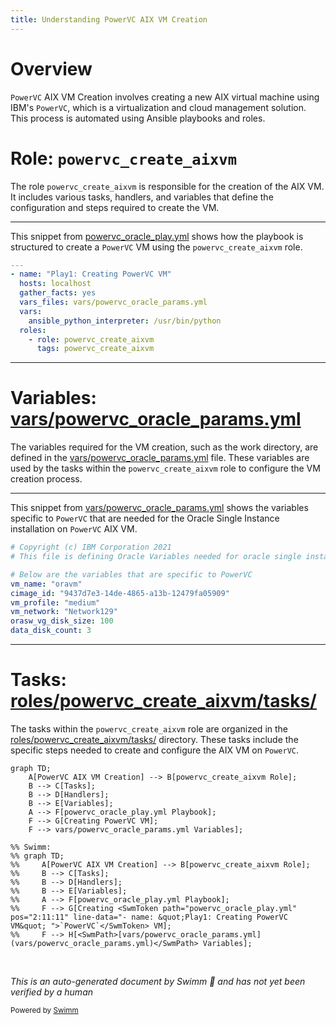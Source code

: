 ```yaml
---
title: Understanding PowerVC AIX VM Creation
---
```

# Overview

<SwmToken path="powervc_oracle_play.yml" pos="2:11:11" line-data="- name: &quot;Play1: Creating PowerVC VM&quot; ">`PowerVC`</SwmToken> AIX VM Creation involves creating a new AIX virtual machine using IBM's <SwmToken path="powervc_oracle_play.yml" pos="2:11:11" line-data="- name: &quot;Play1: Creating PowerVC VM&quot; ">`PowerVC`</SwmToken>, which is a virtualization and cloud management solution. This process is automated using Ansible playbooks and roles.

# Role: <SwmToken path="powervc_oracle_play.yml" pos="9:6:6" line-data="    - role: powervc_create_aixvm ">`powervc_create_aixvm`</SwmToken>

The role <SwmToken path="powervc_oracle_play.yml" pos="9:6:6" line-data="    - role: powervc_create_aixvm ">`powervc_create_aixvm`</SwmToken> is responsible for the creation of the AIX VM. It includes various tasks, handlers, and variables that define the configuration and steps required to create the VM.

<SwmSnippet path="/powervc_oracle_play.yml" line="1">

---

This snippet from <SwmPath>[powervc_oracle_play.yml](powervc_oracle_play.yml)</SwmPath> shows how the playbook is structured to create a <SwmToken path="powervc_oracle_play.yml" pos="2:11:11" line-data="- name: &quot;Play1: Creating PowerVC VM&quot; ">`PowerVC`</SwmToken> VM using the <SwmToken path="powervc_oracle_play.yml" pos="9:6:6" line-data="    - role: powervc_create_aixvm ">`powervc_create_aixvm`</SwmToken> role.

```yaml
---
- name: "Play1: Creating PowerVC VM" 
  hosts: localhost 
  gather_facts: yes
  vars_files: vars/powervc_oracle_params.yml
  vars:
    ansible_python_interpreter: /usr/bin/python 
  roles:
    - role: powervc_create_aixvm 
      tags: powervc_create_aixvm
```

---

</SwmSnippet>

# Variables: <SwmPath>[vars/powervc_oracle_params.yml](vars/powervc_oracle_params.yml)</SwmPath>

The variables required for the VM creation, such as the work directory, are defined in the <SwmPath>[vars/powervc_oracle_params.yml](vars/powervc_oracle_params.yml)</SwmPath> file. These variables are used by the tasks within the <SwmToken path="powervc_oracle_play.yml" pos="9:6:6" line-data="    - role: powervc_create_aixvm ">`powervc_create_aixvm`</SwmToken> role to configure the VM creation process.

<SwmSnippet path="/vars/powervc_oracle_params.yml" line="1">

---

This snippet from <SwmPath>[vars/powervc_oracle_params.yml](vars/powervc_oracle_params.yml)</SwmPath> shows the variables specific to <SwmToken path="vars/powervc_oracle_params.yml" pos="2:28:28" line-data="# This file is defining Oracle Variables needed for oracle single instance installation on PowerVC AIX VM">`PowerVC`</SwmToken> that are needed for the Oracle Single Instance installation on <SwmToken path="vars/powervc_oracle_params.yml" pos="2:28:28" line-data="# This file is defining Oracle Variables needed for oracle single instance installation on PowerVC AIX VM">`PowerVC`</SwmToken> AIX VM.

```yaml
# Copyright (c) IBM Corporation 2021
# This file is defining Oracle Variables needed for oracle single instance installation on PowerVC AIX VM

# Below are the variables that are specific to PowerVC
vm_name: "oravm"
cimage_id: "9437d7e3-14de-4865-a13b-12479fa05909"
vm_profile: "medium"
vm_network: "Network129"
orasw_vg_disk_size: 100
data_disk_count: 3 
```

---

</SwmSnippet>

# Tasks: <SwmPath>[roles/powervc_create_aixvm/tasks/](roles/powervc_create_aixvm/tasks/)</SwmPath>

The tasks within the <SwmToken path="powervc_oracle_play.yml" pos="9:6:6" line-data="    - role: powervc_create_aixvm ">`powervc_create_aixvm`</SwmToken> role are organized in the <SwmPath>[roles/powervc_create_aixvm/tasks/](roles/powervc_create_aixvm/tasks/)</SwmPath> directory. These tasks include the specific steps needed to create and configure the AIX VM on <SwmToken path="powervc_oracle_play.yml" pos="2:11:11" line-data="- name: &quot;Play1: Creating PowerVC VM&quot; ">`PowerVC`</SwmToken>.

```mermaid
graph TD;
    A[PowerVC AIX VM Creation] --> B[powervc_create_aixvm Role];
    B --> C[Tasks];
    B --> D[Handlers];
    B --> E[Variables];
    A --> F[powervc_oracle_play.yml Playbook];
    F --> G[Creating PowerVC VM];
    F --> vars/powervc_oracle_params.yml Variables];

%% Swimm:
%% graph TD;
%%     A[PowerVC AIX VM Creation] --> B[powervc_create_aixvm Role];
%%     B --> C[Tasks];
%%     B --> D[Handlers];
%%     B --> E[Variables];
%%     A --> F[powervc_oracle_play.yml Playbook];
%%     F --> G[Creating <SwmToken path="powervc_oracle_play.yml" pos="2:11:11" line-data="- name: &quot;Play1: Creating PowerVC VM&quot; ">`PowerVC`</SwmToken> VM];
%%     F --> H[<SwmPath>[vars/powervc_oracle_params.yml](vars/powervc_oracle_params.yml)</SwmPath> Variables];
```

&nbsp;

*This is an auto-generated document by Swimm 🌊 and has not yet been verified by a human*

<SwmMeta version="3.0.0" repo-id="Z2l0aHViJTNBJTNBYW5zaWJsZS1wb3dlci1haXgtb3JhY2xlJTNBJTNBU3dpbW0tRGVtbw==" repo-name="ansible-power-aix-oracle"><sup>Powered by [Swimm](/)</sup></SwmMeta>

